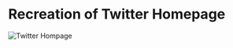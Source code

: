 # Recreation of Twitter Homepage
![Twitter Hompage](https://user-images.githubusercontent.com/114443699/192381785-db2b3c73-5ca0-496e-b604-b853e840bce4.png)
